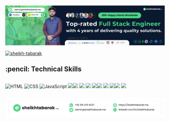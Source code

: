 [<img src="https://raw.githubusercontent.com/sheikh-tabarak/sheikh-tabarak/refs/heads/main/Muhammad%20Tabarak%20Profile%20Cover.png" alt="babel" width="1210px" />
](https://www.upwork.com/freelancers/~017ed24f96b80d5bca)
<div align="left">
   <a href="https://github.com/sheikh-tabarak">
    <img src="https://komarev.com/ghpvc/?username=sheikh-tabarak&style=flat-square" alt="sheikh-tabarak" />
   </a>

</div>


<h2 > :pencil: Technical Skills</h2>
<div style="display: flex;">
  
<p> 
  <img src="https://img.shields.io/badge/HTML5-E34F26.svg?style=for-the-badge&logo=HTML5&logoColor=white" alt="HTML"/>
<img src="https://img.shields.io/badge/CSS3-1572B6.svg?style=for-the-badge&logo=CSS3&logoColor=white" alt="CSS"/>
<img src="https://img.shields.io/badge/JavaScript-F7DF1E.svg?style=for-the-badge&logo=JavaScript&logoColor=black" alt="JavaScript"/>
<img src="https://img.shields.io/badge/TypeScript-3178C6.svg?style=for-the-badge&logo=TypeScript&logoColor=white"/>
</p>

  <p>
<img src="https://img.shields.io/badge/-ReactJs-61DAFB?logo=react&logoColor=white&style=for-the-badge"/>
    <img src="https://img.shields.io/badge/Next.js-000000.svg?style=for-the-badge&logo=nextdotjs&logoColor=white"/>
    <img src="https://img.shields.io/badge/Tailwind%20CSS-06B6D4.svg?style=for-the-badge&logo=Tailwind-CSS&logoColor=white"/>
    <img src="https://img.shields.io/badge/Bootstrap-7952B3.svg?style=for-the-badge&logo=Bootstrap&logoColor=white"/>
      </p>
    
<p>
   <img src="https://img.shields.io/badge/Node.js-339933.svg?style=for-the-badge&logo=nodedotjs&logoColor=white"/>
<img src="https://img.shields.io/badge/MongoDB-47A248.svg?style=for-the-badge&logo=MongoDB&logoColor=white"/> 
 <img src="https://img.shields.io/badge/Express-000000.svg?style=for-the-badge&logo=Express&logoColor=white"/>
</p>

<p>
   <img src="https://img.shields.io/badge/WordPress-21759B.svg?style=for-the-badge&logo=WordPress&logoColor=white"/>
   <img src="https://img.shields.io/badge/Canva-%2300C4CC.svg?style=for-the-badge&logo=Canva&logoColor=white"/> 
</p>

  </div>

  

[<img src="https://raw.githubusercontent.com/sheikh-tabarak/sheikh-tabarak/main/Githubfooter.png" alt="babel" width="1300px" />](https://sheikhtabarak.me)

<!---
sheikh-tabarak/sheikh-tabarak is a ✨ special ✨ repository because its `README.md` (this file) appears on your GitHub profile.
You can click the Preview link to take a look at your changes.
--->
